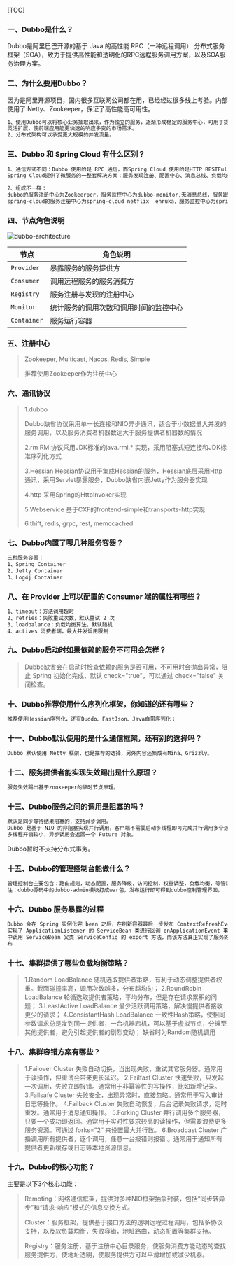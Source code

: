 

[TOC]





### 一、Dubbo是什么？
Dubbo是阿里巴巴开源的基于 Java 的高性能 RPC（一种远程调用） 分布式服务框架（SOA），致力于提供高性能和透明化的RPC远程服务调用方案，以及SOA服务治理方案。



### 二、为什么要用Dubbo？

 因为是阿里开源项目，国内很多互联网公司都在用，已经经过很多线上考验。内部使用了 Netty、Zookeeper，保证了高性能高可用性。

```txt
1、使用Dubbo可以将核心业务抽取出来，作为独立的服务，逐渐形成稳定的服务中心，可用于提高业务复用
灵活扩展，使前端应用能更快速的响应多变的市场需求。
2、分布式架构可以承受更大规模的并发流量。
```



### 三、Dubbo 和 Spring Cloud 有什么区别？

```txt
1、通信方式不同：Dubbo 使用的是 RPC 通信，而Spring Cloud 使用的是HTTP RESTFul 方式。
Spring Cloud提供了微服务的一整套解决方案：服务发现注册、配置中心、消息总线、负载均衡、断路器、数据监控等

2、组成不一样：
dubbo的服务注册中心为Zookeerper，服务监控中心为dubbo-monitor,无消息总线，服务跟踪、批量任务等组件
spring-cloud的服务注册中心为spring-cloud netflix  enruka，服务监控中心为spring-boot admin,有消息总线，

```



### 四、节点角色说明



![dubbo-architecture](https://gitee.com/HKbxOIC/imgs/raw/master/PhDocs/dubbo/dubbo-architecture.jpg)

| 节点        | 角色说明                               |
| ----------- | -------------------------------------- |
| `Provider`  | 暴露服务的服务提供方                   |
| `Consumer`  | 调用远程服务的服务消费方               |
| `Registry`  | 服务注册与发现的注册中心               |
| `Monitor`   | 统计服务的调用次数和调用时间的监控中心 |
| `Container` | 服务运行容器                           |



### 五、注册中心

>   Zookeeper, Multicast, Nacos, Redis, Simple
>
>   推荐使用Zookeeper作为注册中心
>



### 六、通讯协议

 

>   1.dubbo
>
>   Dubbo缺省协议采用单一长连接和NIO异步通讯，适合于小数据量大并发的服务调用，以及服务消费者机器数远大于服务提供者机器数的情况
>
>   2.rm
>   RMI协议采用JDK标准的java.rmi.\* 实现，采用阻塞式短连接和JDK标准序列化方式
>
>   3.Hessian
>   Hessian协议用于集成Hessian的服务，Hessian底层采用Http通讯，采用Servlet暴露服务，Dubbo缺省内嵌Jetty作为服务器实现
>
>   4.http
>   采用Spring的HttpInvoker实现
>
>   5.Webservice
>   基于CXF的frontend-simple和transports-http实现
>
>   6.thift, redis, grpc, rest, memccached



### 七、Dubbo内置了哪几种服务容器？

```txt
三种服务容器：
1、Spring Container
2、Jetty Container
3、Log4j Container
```



### 八、在 Provider 上可以配置的 Consumer 端的属性有哪些？

```txt
1、timeout：方法调用超时
2、retries：失败重试次数，默认重试 2 次
3、loadbalance：负载均衡算法，默认随机
4、actives 消费者端，最大并发调用限制
```



### 九、Dubbo启动时如果依赖的服务不可用会怎样？

>   Dubbo缺省会在启动时检查依赖的服务是否可用，不可用时会抛出异常，阻止 Spring 初始化完成，默认
>    check="true"，可以通过 check="false" 关闭检查。



### 十、Dubbo推荐使用什么序列化框架，你知道的还有哪些？

```txt
推荐使用Hessian序列化，还有Duddo、FastJson、Java自带序列化；
```



### 十一、Dubbo默认使用的是什么通信框架，还有别的选择吗？

```txt
Dubbo 默认使用 Netty 框架，也是推荐的选择，另外内容还集成有Mina、Grizzly。
```



### 十二、服务提供者能实现失效踢出是什么原理？

```txt
服务失效踢出基于zookeeper的临时节点原理。
```



### 十三、Dubbo服务之间的调用是阻塞的吗？

```txt
默认是同步等待结果阻塞的，支持异步调用。
Dubbo 是基于 NIO 的非阻塞实现并行调用，客户端不需要启动多线程即可完成并行调用多个远程服务，相对
多线程开销较小，异步调用会返回一个 Future 对象。
```

Dubbo暂时不支持分布式事务。



### 十五、Dubbo的管理控制台能做什么？

```txt
管理控制台主要包含：路由规则，动态配置，服务降级，访问控制，权重调整，负载均衡，等管理功能。
注：dubbo源码中的dubbo-admin模块打成war包，发布运行即可得到dubbo控制管理界面。
```



### 十六、Dubbo 服务暴露的过程

```bash
Dubbo 会在 Spring 实例化完 bean 之后，在刷新容器最后一步发布 ContextRefreshEvent 事件的时候，通知
实现了 ApplicationListener 的 ServiceBean 类进行回调 onApplicationEvent 事件方法，Dubbo 会在这个方法
中调用 ServiceBean 父类 ServiceConfig 的 export 方法，而该方法真正实现了服务的（异步或者非异步）发
布
```





### 十七、集群提供了哪些负载均衡策略？

> 1.Random LoadBalance
>   随机选取提供者策略，有利于动态调整提供者权重。截面碰撞率高，调用次数越多，分布越均匀；
> 2.RoundRobin LoadBalance
>   轮循选取提供者策略，平均分布，但是存在请求累积的问题；
> 3.LeastActive LoadBalance
>   最少活跃调用策略，解决慢提供者接收更少的请求；
> 4.ConsistantHash LoadBalance
>   一致性Hash策略，使相同参数请求总是发到同一提供者，一台机器宕机，可以基于虚拟节点，分摊至其他提供者，避免引起提供者的剧烈变动；
> 缺省时为Random随机调用

 

### 十八、集群容错方案有哪些？

> 1.Failover Cluster
>   失败自动切换，当出现失败，重试其它服务器。通常用于读操作，但重试会带来更长延迟。
> 2.Failfast Cluster
>   快速失败，只发起一次调用，失败立即报错。通常用于非幂等性的写操作，比如新增记录。
> 3.Failsafe Cluster
>   失败安全，出现异常时，直接忽略。通常用于写入审计日志等操作。
> 4.Failback Cluster
>   失败自动恢复，后台记录失败请求，定时重发。通常用于消息通知操作。
> 5.Forking Cluster
>   并行调用多个服务器，只要一个成功即返回。通常用于实时性要求较高的读操作，但需要浪费更多服务资源。可通过 forks=”2″ 来设置最大并行数。
> 6.Broadcast Cluster
>   广播调用所有提供者，逐个调用，任意一台报错则报错 。通常用于通知所有提供者更新缓存或日志等本地资源信息。



### 十九、Dubbo的核心功能？

主要是以下3个核心功能：

>   Remoting：网络通信框架，提供对多种NIO框架抽象封装，包括“同步转异步”和“请求-响应”模式的信息交换方式。
>
>   Cluster：服务框架，提供基于接口方法的透明远程过程调用，包括多协议支持，以及软负载均衡，失败容错，地址路由，动态配置等集群支持。
>
>    Registry：服务注册，基于注册中心目录服务，使服务消费方能动态的查找服务提供方，使地址透明，使服务提供方可以平滑增加或减少机器。

 